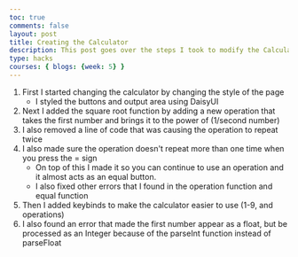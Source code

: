 ```yaml
---
toc: true
comments: false
layout: post
title: Creating the Calculator
description: This post goes over the steps I took to modify the Calculator.
type: hacks
courses: { blogs: {week: 5} }
---
```


1. First I started changing the calculator by changing the style of the page
    - I styled the buttons and output area using DaisyUI
2. Next I added the square root function by adding a new operation that takes the first number and brings it to the power of (1/second number)
3. I also removed a line of code that was causing the operation to repeat twice
4. I also made sure the operation doesn't repeat more than one time when you press the = sign
    - On top of this I made it so you can continue to use an operation and it almost acts as an equal button.
    - I also fixed other errors that I found in the operation function and equal function
5. Then I added keybinds to make the calculator easier to use (1-9, and operations)
6. I also found an error that made the first number appear as a float, but be processed as an Integer because of the parseInt function instead of parseFloat